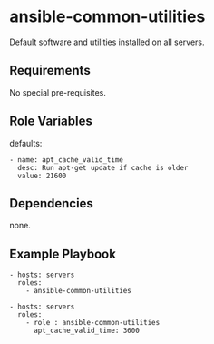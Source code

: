 # ansible-common-utilities #

Default software and utilities installed on all servers.

## Requirements ##

No special pre-requisites.

## Role Variables ##

defaults:

    - name: apt_cache_valid_time
      desc: Run apt-get update if cache is older
      value: 21600

## Dependencies ##

none.

## Example Playbook ##

    - hosts: servers
      roles:
        - ansible-common-utilities

    - hosts: servers
      roles:
        - role : ansible-common-utilities
          apt_cache_valid_time: 3600

